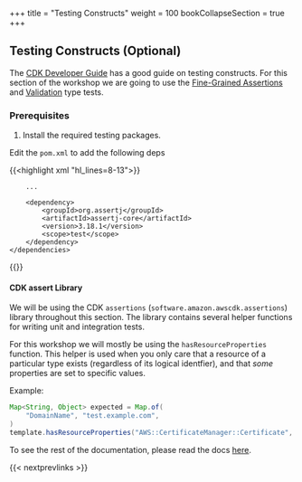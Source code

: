 +++
title = "Testing Constructs"
weight = 100
bookCollapseSection = true
+++

## Testing Constructs (Optional)

The [CDK Developer Guide](https://docs.aws.amazon.com/cdk/latest/guide/testing.html) has a good guide on
testing constructs. For this section of the workshop we are going to use the [Fine-Grained Assertions](https://docs.aws.amazon.com/cdk/latest/guide/testing.html#testing_fine_grained)
and [Validation](https://docs.aws.amazon.com/cdk/latest/guide/testing.html#testing_validation) type tests.

### Prerequisites

1. Install the required testing packages.

Edit the `pom.xml` to add the following deps

{{<highlight xml "hl_lines=8-13">}}
<?xml version="1.0" encoding="UTF-8"?>
<project xsi:schemaLocation="http://maven.apache.org/POM/4.0.0 http://maven.apache.org/xsd/maven-4.0.0.xsd"
         xmlns="http://maven.apache.org/POM/4.0.0" xmlns:xsi="http://www.w3.org/2001/XMLSchema-instance">
    <dependencies>

        ...

        <dependency>
            <groupId>org.assertj</groupId>
            <artifactId>assertj-core</artifactId>
            <version>3.18.1</version>
            <scope>test</scope>
        </dependency>
    </dependencies>
</project>
{{</highlight>}}

#### CDK assert Library

We will be using the CDK `assertions` (`software.amazon.awscdk.assertions`) library throughout this section.
The library contains several helper functions for writing unit and integration tests.


For this workshop we will mostly be using the `hasResourceProperties` function. This helper is used when you
only care that a resource of a particular type exists (regardless of its logical identfier), and that _some_
properties are set to specific values.

Example:

```java
Map<String, Object> expected = Map.of(
    "DomainName", "test.example.com",
)
template.hasResourceProperties("AWS::CertificateManager::Certificate", expected);
```

To see the rest of the documentation, please read the docs [here](https://github.com/aws/aws-cdk/blob/master/packages/%40aws-cdk/assertions/README.md).

{{< nextprevlinks >}}